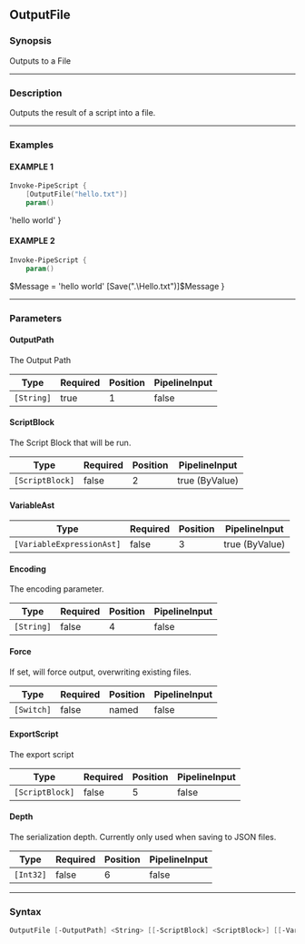 OutputFile
----------




### Synopsis
Outputs to a File



---


### Description

Outputs the result of a script into a file.



---


### Examples
#### EXAMPLE 1
```PowerShell
Invoke-PipeScript {
    [OutputFile("hello.txt")]
    param()
```
'hello world'
}
#### EXAMPLE 2
```PowerShell
Invoke-PipeScript {
    param()
```
$Message = 'hello world'
    [Save(".\Hello.txt")]$Message
}


---


### Parameters
#### **OutputPath**

The Output Path






|Type      |Required|Position|PipelineInput|
|----------|--------|--------|-------------|
|`[String]`|true    |1       |false        |



#### **ScriptBlock**

The Script Block that will be run.






|Type           |Required|Position|PipelineInput |
|---------------|--------|--------|--------------|
|`[ScriptBlock]`|false   |2       |true (ByValue)|



#### **VariableAst**




|Type                     |Required|Position|PipelineInput |
|-------------------------|--------|--------|--------------|
|`[VariableExpressionAst]`|false   |3       |true (ByValue)|



#### **Encoding**

The encoding parameter.






|Type      |Required|Position|PipelineInput|
|----------|--------|--------|-------------|
|`[String]`|false   |4       |false        |



#### **Force**

If set, will force output, overwriting existing files.






|Type      |Required|Position|PipelineInput|
|----------|--------|--------|-------------|
|`[Switch]`|false   |named   |false        |



#### **ExportScript**

The export script






|Type           |Required|Position|PipelineInput|
|---------------|--------|--------|-------------|
|`[ScriptBlock]`|false   |5       |false        |



#### **Depth**

The serialization depth.  Currently only used when saving to JSON files.






|Type     |Required|Position|PipelineInput|
|---------|--------|--------|-------------|
|`[Int32]`|false   |6       |false        |





---


### Syntax
```PowerShell
OutputFile [-OutputPath] <String> [[-ScriptBlock] <ScriptBlock>] [[-VariableAst] <VariableExpressionAst>] [[-Encoding] <String>] [-Force] [[-ExportScript] <ScriptBlock>] [[-Depth] <Int32>] [<CommonParameters>]
```
